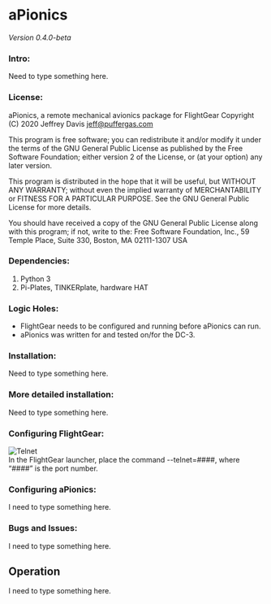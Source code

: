 # aPionics
*Version 0.4.0-beta*


### Intro:
Need to type something here.


### License:

aPionics, a remote mechanical avionics package for FlightGear
Copyright (C) 2020 Jeffrey Davis <jeff@puffergas.com>

This program is free software; you can redistribute it and/or modify it under the terms of the GNU General Public License as published by the Free Software Foundation; either version 2 of the License, or (at your option) any later version.

This program is distributed in the hope that it will be useful, but WITHOUT ANY WARRANTY; without even the implied warranty of MERCHANTABILITY or FITNESS FOR A PARTICULAR PURPOSE. See the GNU General Public License for more details.

You should have received a copy of the GNU General Public License along with this program; if not, write to the:
Free Software Foundation, Inc.,
59 Temple Place, Suite 330,
Boston, MA 02111-1307 USA


### Dependencies:
1. Python 3
2. Pi-Plates, TINKERplate, hardware HAT


### Logic Holes:
* FlightGear needs to be configured and running before aPionics can run.
* aPionics was written for and tested on/for the DC-3.


### Installation:
Need to type something here.


### More detailed installation:
Need to type something here.


### Configuring FlightGear:
![Telnet](http://wiki.flightgear.org/images/b/b8/Setup_for_Telnet.png)  
In the FlightGear launcher, place the command --telnet=####, where “####” is the port number.


### Configuring aPionics:
I need to type something here.


### Bugs and Issues:
I need to type something here.


## Operation
I need to type something here.